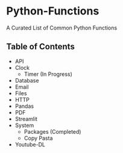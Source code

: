 # Python-Functions
A Curated List of Common Python Functions


## Table of Contents
- API
- Clock
    <ul>
        <li>Timer (In Progress)</li>
    </ul>
- Database
- Email
- Files
- HTTP
- Pandas
- PDF
- Streamlit 
- System
    <ul>
        <li>Packages (Completed)</li>
        <li>Copy Pasta</li>
  </ul>
- Youtube-DL



[comment]: <> (## About The Project)

[comment]: <> (### Built With)

[comment]: <> (# Getting Started)

[comment]: <> (## Prerequisites)

[comment]: <> (## Installation)

[comment]: <> (# Roadmap)

[comment]: <> (# Acknowledgements)
